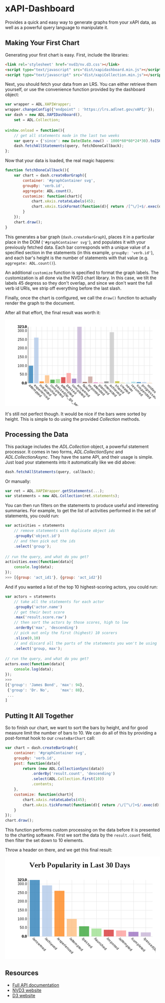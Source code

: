 ﻿# xAPI-Dashboard

Provides a quick and easy way to generate graphs from your xAPI data, as well as a powerful
query language to manipulate it.


## Making Your First Chart

Generating your first chart is easy. First, include the libraries:

```html
<link rel='stylesheet' href='nvd3/nv.d3.css'></link>
<script type="text/javascript" src="dist/xapidashboard.min.js"></script>
<script type="text/javascript" src="dist/xapiCollection.min.js"></script>
```

Next, you should fetch your data from an LRS. You can either retrieve them yourself, or use the
convenience function provided by the dashboard object:

```javascript
var wrapper = ADL.XAPIWrapper;
wrapper.changeConfig({"endpoint" : 'https://lrs.adlnet.gov/xAPI/'});
var dash = new ADL.XAPIDashboard(),
	set = ADL.Collection;

window.onload = function(){
	// get all statements made in the last two weeks
	var query = {'since': new Date(Date.now() - 1000*60*60*24*30).toISOString()};
	dash.fetchAllStatements(query, fetchDoneCallback);
};
```

Now that your data is loaded, the real magic happens:

```javascript
function fetchDoneCallback(){
	var chart = dash.createBarGraph({
		container: '#graphContainer svg',
		groupBy: 'verb.id',
		aggregate: ADL.count(),
		customize: function(chart){
			chart.xAxis.rotateLabels(45);
			chart.xAxis.tickFormat(function(d){ return /[^\/]+$/.exec(d)[0]; });
		}
	});
	chart.draw();
}
```

This generates a bar graph (`dash.createBarGraph`), places it in a particular place in the DOM
(`'#graphContainer svg'`), and populates it with your previously fetched data. Each bar
corresponds with a unique value of a specified section in the statements (in this example,
`groupBy: 'verb.id'`), and each bar's height is the number of statements with that value
(e.g. `aggregate: ADL.count()`).

An additional `customize` function is specified to format the graph labels. The customization
is all done via the NVD3 chart library. In this case, we tilt the labels 45 degress so they don't 
overlap, and since we don't want the full verb id URIs, we strip off everything before the last
slash.

Finally, once the chart is configured, we call the `draw()` function to actually render the graph
to the document. 

After all that effort, the final result was worth it:

![Example Bar Chart](extra/chart_initial.png)

It's still not perfect though. It would be nice if the bars were sorted by height. This is simple
to do using the provided *Collection* methods.

## Processing the Data

This package includes the *ADL.Collection* object, a powerful statement processor. It comes in two
forms, *ADL.CollectionSync* and *ADL.CollectionAsync*. They have the same API, and their usage is
simple. Just load your statements into it automatically like we did above:

```javascript
dash.fetchAllStatements(query, callback);
```

Or manually:

```javascript
var ret = ADL.XAPIWrapper.getStatements(...);
var statements = new ADL.Collection(ret.statements);
```

You can then run filters on the statements to produce useful and interesting summaries. For
example, to get the list of activities performed in the set of statements, you could run:

```javascript
var activities = statements
	// remove statements with duplicate object ids
	.groupBy('object.id')
	// and then pick out the ids
	.select('group');

// run the query, and what do you get?
activities.exec(function(data){
	console.log(data);
});
>>> [{group: 'act_id1'}, {group: 'act_id2'}]
```

And if you wanted a list of the top 10 highest-scoring actors, you could run:

```javascript
var actors = statements
	// take all the statements for each actor
	.groupBy('actor.name')
	// get their best score
	.max('result.score.raw')
	// then sort the actors by those scores, high to low
	.orderBy('max', 'descending')
	// pick out only the first (highest) 10 scorers
	.slice(0,10)
	// and discard all the parts of the statements you won't be using
	.select('group, max');

// run the query, and what do you get?
actors.exec(function(data){
	console.log(data);
});
>>> 
[{'group': 'James Bond', 'max': 94},
 {'group': 'Dr. No',     'max': 88},
 ...
]
```


## Putting It All Together

So to finish our chart, we want to sort the bars by height, and for good measure limit the number
of bars to 10. We can do all of this by providing a post-format hook to our `createBarChart` call:

```javascript
var chart = dash.createBarGraph({
	container: '#graphContainer svg',
	groupBy: 'verb.id',
	post: function(data){
		return (new ADL.CollectionSync(data))
			.orderBy('result.count', 'descending')
			.select(ADL.Collection.first(10))
			.contents;
	},
	customize: function(chart){
		chart.xAxis.rotateLabels(45);
		chart.xAxis.tickFormat(function(d){ return /\/[^\/]+$/.exec(d)[0]; });
	}
});
chart.draw();
```

This function performs custom processing on the data before it is presented to the charting
software. First we sort the data by the `result.count` field, then filter the set down to 10
elements.

Throw a header on there, and we get this final result:

![Final Bar Chart](extra/chart_final.png)


## Resources

* [Full API documentation](API.md)
* [NVD3 website](http://nvd3.org/index.html)
* [D3 website](http://d3js.org/)
